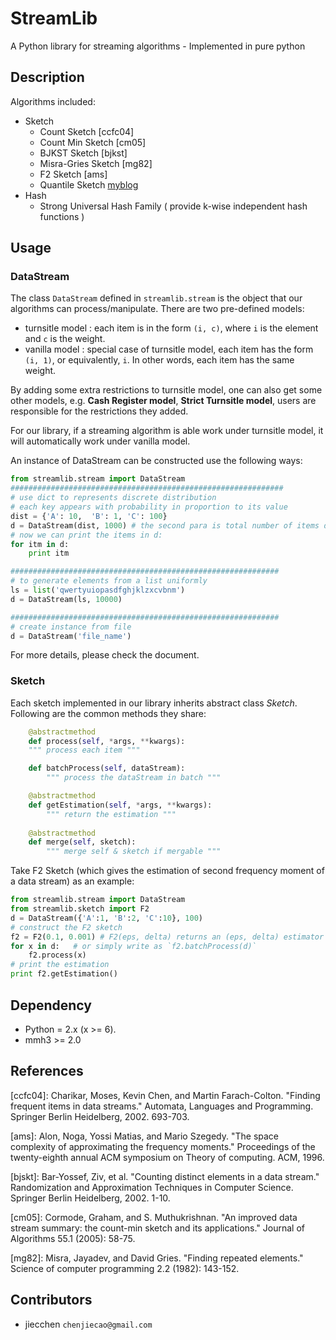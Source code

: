 StreamLib
=========

A Python library for streaming algorithms - Implemented in pure python

## Description
Algorithms included:

   * Sketch
      * Count Sketch [ccfc04]
	  * Count Min Sketch [cm05]
	  * BJKST Sketch [bjkst]
	  * Misra-Gries Sketch [mg82]
	  * F2 Sketch [ams]
	  * Quantile Sketch [myblog]
   * Hash
	  * Strong Universal Hash Family ( provide k-wise independent hash functions )

## Usage
### DataStream
The class `DataStream` defined in `streamlib.stream` is the object that our algorithms
can process/manipulate. There are two pre-defined models:

   * turnsitle model :
	 each item is in the form `(i, c)`, where `i` is the element
	 and `c` is the weight.
   * vanilla model :
	 special case of turnsitle model, each item has the form `(i, 1)`, or equivalently, `i`.
	 In other words, each item has the same weight.

By adding some extra restrictions to turnsitle model, one can also get some other models, e.g. **Cash Register model**, **Strict Turnsitle model**, users are responsible for the restrictions they added.
	 
For our library, if a streaming algorithm is able work under turnsitle model, it will automatically work under vanilla model.

An instance of DataStream can be constructed use the following ways:

~~~python
from streamlib.stream import DataStream
#############################################################
# use dict to represents discrete distribution
# each key appears with probability in proportion to its value
dist = {'A': 10,  'B': 1, 'C': 100}
d = DataStream(dist, 1000) # the second para is total number of items d will yield
# now we can print the items in d:
for itm in d:
	print itm

############################################################
# to generate elements from a list uniformly
ls = list('qwertyuiopasdfghjklzxcvbnm')
d = DataStream(ls, 10000)

############################################################
# create instance from file
d = DataStream('file_name')
~~~
For more details, please check the document.

### Sketch
Each sketch implemented in our library inherits abstract class *Sketch*. Following are the common methods they share:

~~~python
	@abstractmethod
	def process(self, *args, **kwargs):
	""" process each item """

    def batchProcess(self, dataStream):
        """ process the dataStream in batch """

    @abstractmethod
    def getEstimation(self, *args, **kwargs):
        """ return the estimation """
    
    @abstractmethod
    def merge(self, sketch):
		""" merge self & sketch if mergable """
~~~
Take F2 Sketch (which gives the estimation of second frequency moment of a data stream)
as an example:


~~~python
from streamlib.stream import DataStream
from streamlib.sketch import F2
d = DataStream({'A':1, 'B':2, 'C':10}, 100)
# construct the F2 sketch
f2 = F2(0.1, 0.001) # F2(eps, delta) returns an (eps, delta) estimator
for x in d:   # or simply write as `f2.batchProcess(d)`
	f2.process(x)
# print the estimation	
print f2.getEstimation()
~~~


## Dependency

  * Python = 2.x (x >= 6).
  * mmh3 >= 2.0


## References
[ccfc04]: Charikar, Moses, Kevin Chen, and Martin Farach-Colton. "Finding frequent items in data streams." Automata, Languages and Programming. Springer Berlin Heidelberg, 2002. 693-703.

[ams]: Alon, Noga, Yossi Matias, and Mario Szegedy. "The space complexity of approximating the frequency moments." Proceedings of the twenty-eighth annual ACM symposium on Theory of computing. ACM, 1996.

[bjskt]: Bar-Yossef, Ziv, et al. "Counting distinct elements in a data stream." Randomization and Approximation Techniques in Computer Science. Springer Berlin Heidelberg, 2002. 1-10.

[cm05]: Cormode, Graham, and S. Muthukrishnan. "An improved data stream summary: the count-min sketch and its applications." Journal of Algorithms 55.1 (2005): 58-75.

[mg82]: Misra, Jayadev, and David Gries. "Finding repeated elements." Science of computer programming 2.2 (1982): 143-152.

[myblog]: http://jiecchen.github.io
## Contributors

  * jiecchen `chenjiecao@gmail.com`
